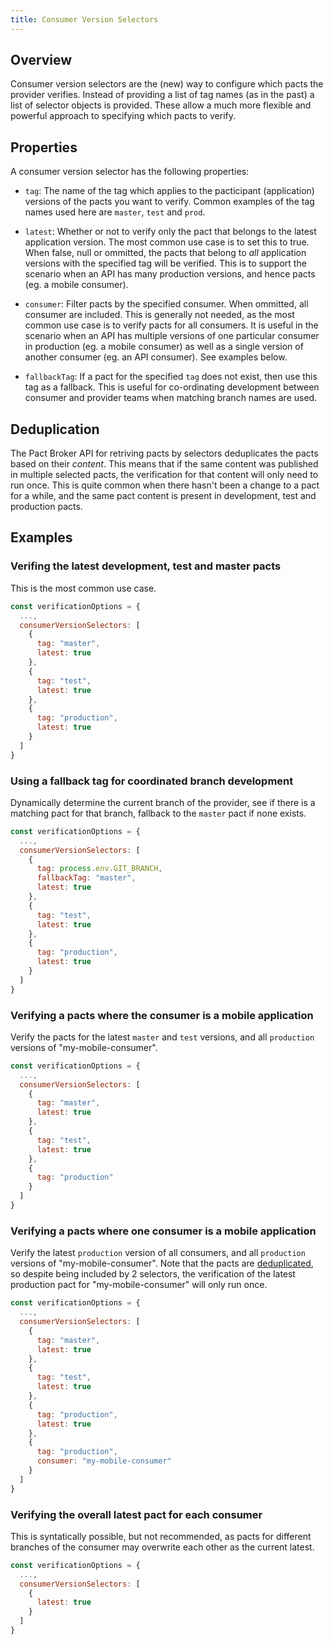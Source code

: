 ```yaml
---
title: Consumer Version Selectors
---
```


## Overview

Consumer version selectors are the (new) way to configure which pacts the provider verifies. Instead of providing a list of tag names (as in the past) a list of selector objects is provided. These allow a much more flexible and powerful approach to specifying which pacts to verify.

## Properties

A consumer version selector has the following properties:

* `tag`: The name of the tag which applies to the pacticipant (application) versions of the pacts you want to verify. Common examples of the tag names used here are `master`, `test` and `prod`.

* `latest`: Whether or not to verify only the pact that belongs to the latest application version. The most common use case is to set this to true. When false, null or ommitted, the pacts that belong to *all* application versions with the specified tag will be verified. This is to support the scenario when an API has many production versions, and hence pacts (eg. a mobile consumer).

* `consumer`: Filter pacts by the specified consumer. When ommitted, all consumer are included. This is generally not needed, as the most common use case is to verify pacts for all consumers. It is useful in the scenario when an API has multiple versions of one particular consumer in production (eg. a mobile consumer) as well as a single version of another consumer (eg. an API consumer). See examples below.

* `fallbackTag`: If a pact for the specified `tag` does not exist, then use this tag as a fallback. This is useful for co-ordinating development between consumer and provider teams when matching branch names are used.

## Deduplication

The Pact Broker API for retriving pacts by selectors deduplicates the pacts based on their *content*. This means that if the same content was published in multiple selected pacts, the verification for that content will only need to run once. This is quite common when there hasn't been a change to a pact for a while, and the same pact content is present in development, test and production pacts.

## Examples

### Verifing the latest development, test and master pacts

This is the most common use case.

<!--DOCUSAURUS_CODE_TABS-->
<!-- Javascript -->

```javascript
const verificationOptions = {
  ...,
  consumerVersionSelectors: [
    {
      tag: "master",
      latest: true
    },
    {
      tag: "test",
      latest: true
    },
    {
      tag: "production",
      latest: true
    }
  ]
}
```

<!--END_DOCUSAURUS_CODE_TABS-->

### Using a fallback tag for coordinated branch development

Dynamically determine the current branch of the provider, see if there is a matching pact for that branch, fallback to the `master` pact if none exists.

<!--DOCUSAURUS_CODE_TABS-->
<!-- Javascript -->
```javascript
const verificationOptions = {
  ...,
  consumerVersionSelectors: [
    {
      tag: process.env.GIT_BRANCH,
      fallbackTag: "master",
      latest: true
    },
    {
      tag: "test",
      latest: true
    },
    {
      tag: "production",
      latest: true
    }
  ]
}
```
<!--END_DOCUSAURUS_CODE_TABS-->

### Verifying a pacts where the consumer is a mobile application

Verify the pacts for the latest `master` and `test` versions, and all `production` versions of "my-mobile-consumer".

<!--DOCUSAURUS_CODE_TABS-->
<!-- Javascript -->
```javascript
const verificationOptions = {
  ...,
  consumerVersionSelectors: [
    {
      tag: "master",
      latest: true
    },
    {
      tag: "test",
      latest: true
    },
    {
      tag: "production"
    }
  ]
}
```
<!--END_DOCUSAURUS_CODE_TABS-->

### Verifying a pacts where one consumer is a mobile application

Verify the latest `production` version of all consumers, and all `production` versions of "my-mobile-consumer". Note that the pacts are [deduplicated](#deduplication), so despite being included by 2 selectors, the verification of the latest production pact for "my-mobile-consumer" will only run once.

<!--DOCUSAURUS_CODE_TABS-->
<!-- Javascript -->

```javascript
const verificationOptions = {
  ...,
  consumerVersionSelectors: [
    {
      tag: "master",
      latest: true
    },
    {
      tag: "test",
      latest: true
    },
    {
      tag: "production",
      latest: true
    },
    {
      tag: "production",
      consumer: "my-mobile-consumer"
    }
  ]
}

```
<!--END_DOCUSAURUS_CODE_TABS-->

### Verifying the overall latest pact for each consumer

This is syntatically possible, but not recommended, as pacts for different branches of the consumer may overwrite each other as the current latest.

<!--DOCUSAURUS_CODE_TABS-->
<!-- Javascript -->

```javascript
const verificationOptions = {
  ...,
  consumerVersionSelectors: [
    {
      latest: true
    }
  ]
}
```
<!--END_DOCUSAURUS_CODE_TABS-->
